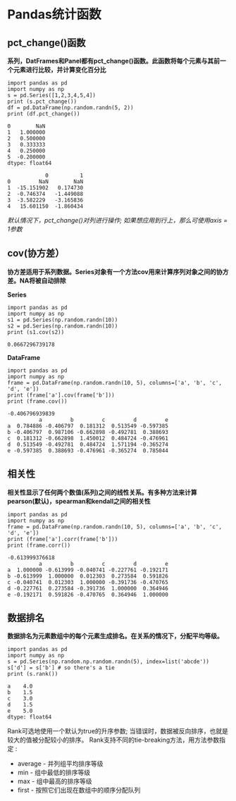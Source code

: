# Pandas统计函数

## pct_change()函数
**系列，DatFrames和Panel都有pct_change()函数。此函数将每个元素与其前一个元素进行比较，并计算变化百分比**
```
import pandas as pd
import numpy as np
s = pd.Series([1,2,3,4,5,4])
print (s.pct_change())
df = pd.DataFrame(np.random.randn(5, 2))
print (df.pct_change())
```
```
0        NaN
1   1.000000
2   0.500000
3   0.333333
4   0.250000
5  -0.200000
dtype: float64

            0          1
0         NaN        NaN
1  -15.151902   0.174730
2  -0.746374   -1.449088
3  -3.582229   -3.165836
4   15.601150  -1.860434
```
*默认情况下，pct_change()对列进行操作; 如果想应用到行上，那么可使用axis = 1参数*

## cov(协方差）
**协方差适用于系列数据。Series对象有一个方法cov用来计算序列对象之间的协方差。NA将被自动排除**

**Series**
```
import pandas as pd
import numpy as np
s1 = pd.Series(np.random.randn(10))
s2 = pd.Series(np.random.randn(10))
print (s1.cov(s2))
```
```
0.0667296739178
```

**DataFrame**
```
import pandas as pd
import numpy as np
frame = pd.DataFrame(np.random.randn(10, 5), columns=['a', 'b', 'c', 'd', 'e'])
print (frame['a'].cov(frame['b']))
print (frame.cov())
```
```
-0.406796939839
          a         b         c         d         e
a  0.784886 -0.406797  0.181312  0.513549 -0.597385
b -0.406797  0.987106 -0.662898 -0.492781  0.388693
c  0.181312 -0.662898  1.450012  0.484724 -0.476961
d  0.513549 -0.492781  0.484724  1.571194 -0.365274
e -0.597385  0.388693 -0.476961 -0.365274  0.785044
```

## 相关性
**相关性显示了任何两个数值(系列)之间的线性关系。有多种方法来计算pearson(默认)，spearman和kendall之间的相关性**
```
import pandas as pd
import numpy as np
frame = pd.DataFrame(np.random.randn(10, 5), columns=['a', 'b', 'c', 'd', 'e'])
print (frame['a'].corr(frame['b']))
print (frame.corr())
```
```
-0.613999376618
          a         b         c         d         e
a  1.000000 -0.613999 -0.040741 -0.227761 -0.192171
b -0.613999  1.000000  0.012303  0.273584  0.591826
c -0.040741  0.012303  1.000000 -0.391736 -0.470765
d -0.227761  0.273584 -0.391736  1.000000  0.364946
e -0.192171  0.591826 -0.470765  0.364946  1.000000
```

## 数据排名
**数据排名为元素数组中的每个元素生成排名。在关系的情况下，分配平均等级。**
```
import pandas as pd
import numpy as np
s = pd.Series(np.random.np.random.randn(5), index=list('abcde'))
s['d'] = s['b'] # so there's a tie
print (s.rank())
```
```
a    4.0
b    1.5
c    3.0
d    1.5
e    5.0
dtype: float64
```
Rank可选地使用一个默认为true的升序参数; 当错误时，数据被反向排序，也就是较大的值被分配较小的排序。
Rank支持不同的tie-breaking方法，用方法参数指定 :
- average - 并列组平均排序等级
- min - 组中最低的排序等级
- max - 组中最高的排序等级
- first - 按照它们出现在数组中的顺序分配队列





